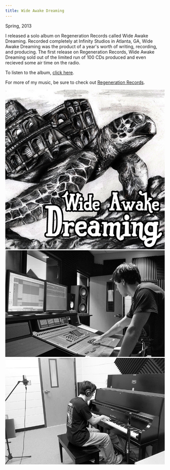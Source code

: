 ```yaml
---
title: Wide Awake Dreaming
---
```


Spring, 2013

I released a solo album on Regeneration Records called Wide Awake Dreaming. Recorded completely at Infinity Studios in Atlanta, GA, Wide Awake Dreaming was the product of a year's worth of writing, recording, and producing. The first release on Regeneration Records, Wide Awake Dreaming sold out of the limited run of 100 CDs produced and even recieved some air time on the radio.

To listen to the album, [click here](http://regenerationrecords.bandcamp.com/album/wide-awake-dreaming).

For more of my music, be sure to check out [Regeneration Records](http://www.regenerationrecords.com).

![Wide Awake Dreaming](assets/img/work/proj-6/img2.jpg)
![Wide Awake Dreaming](assets/img/work/proj-6/img1.jpg)
![Wide Awake Dreaming](assets/img/work/proj-6/img3.jpg)


